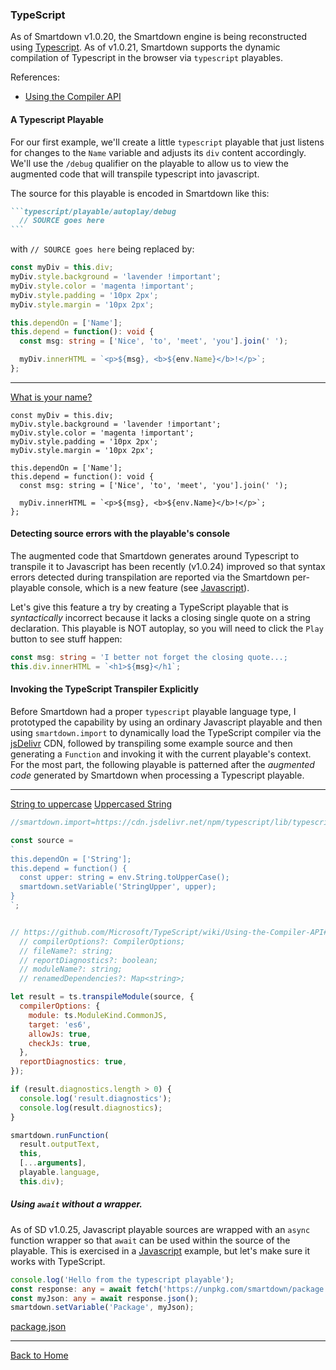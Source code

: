 
### TypeScript

As of Smartdown v1.0.20, the Smartdown engine is being reconstructed using [Typescript](). As of v1.0.21, Smartdown supports the dynamic compilation of Typescript in the browser via `typescript` playables.

References:
- [Using the Compiler API](https://github.com/Microsoft/TypeScript/wiki/Using-the-Compiler-API)

#### A Typescript Playable

For our first example, we'll create a little `typescript` playable that just listens for changes to the `Name` variable and adjusts its `div` content accordingly. We'll use the `/debug` qualifier on the playable to allow us to view the augmented code that will transpile typescript into javascript.

The source for this playable is encoded in Smartdown like this:

````markdown
```typescript/playable/autoplay/debug
  // SOURCE goes here
```
````

with `// SOURCE goes here` being replaced by:

```typescript
const myDiv = this.div;
myDiv.style.background = 'lavender !important';
myDiv.style.color = 'magenta !important';
myDiv.style.padding = '10px 2px';
myDiv.style.margin = '10px 2px';

this.dependOn = ['Name'];
this.depend = function(): void {
  const msg: string = ['Nice', 'to', 'meet', 'you'].join(' ');

  myDiv.innerHTML = `<p>${msg}, <b>${env.Name}</b>!</p>`;
};

```

---

[What is your name?](:?Name)

```typescript/playable/autoplay/debug
const myDiv = this.div;
myDiv.style.background = 'lavender !important';
myDiv.style.color = 'magenta !important';
myDiv.style.padding = '10px 2px';
myDiv.style.margin = '10px 2px';

this.dependOn = ['Name'];
this.depend = function(): void {
  const msg: string = ['Nice', 'to', 'meet', 'you'].join(' ');

  myDiv.innerHTML = `<p>${msg}, <b>${env.Name}</b>!</p>`;
};
```

#### Detecting source errors with the playable's console

The augmented code that Smartdown generates around Typescript to transpile it to Javascript has been recently (v1.0.24) improved so that syntax errors detected during transpilation are reported via the Smartdown per-playable console, which is a new feature (see [Javascript](:@Javascript)).

Let's give this feature a try by creating a TypeScript playable that is *syntactically* incorrect because it lacks a closing single quote on a string declaration. This playable is NOT autoplay, so you will need to click the `Play` button to see stuff happen:

```typescript /playable
const msg: string = 'I better not forget the closing quote...;
this.div.innerHTML = `<h1>${msg}</h1`;

```


#### Invoking the TypeScript Transpiler Explicitly

Before Smartdown had a proper `typescript` playable language type, I prototyped the capability by using an ordinary Javascript playable and then using `smartdown.import` to dynamically load the TypeScript compiler via the [jsDelivr]() CDN, followed by transpiling some example source and then generating a `Function` and invoking it with the current playable's context. For the most part, the following playable is patterned after the *augmented code* generated by Smartdown when processing a Typescript playable.

---

[String to uppercase](:?String)
[Uppercased String](:!StringUpper)

```javascript /playable
//smartdown.import=https://cdn.jsdelivr.net/npm/typescript/lib/typescript.min.js

const source =
`
this.dependOn = ['String'];
this.depend = function() {
  const upper: string = env.String.toUpperCase();
  smartdown.setVariable('StringUpper', upper);
}
`;


// https://github.com/Microsoft/TypeScript/wiki/Using-the-Compiler-API#transpiling-a-single-file
  // compilerOptions?: CompilerOptions;
  // fileName?: string;
  // reportDiagnostics?: boolean;
  // moduleName?: string;
  // renamedDependencies?: Map<string>;

let result = ts.transpileModule(source, {
  compilerOptions: {
    module: ts.ModuleKind.CommonJS,
    target: 'es6',
    allowJs: true,
    checkJs: true,
  },
  reportDiagnostics: true,
});

if (result.diagnostics.length > 0) {
  console.log('result.diagnostics');
  console.log(result.diagnostics);
}

smartdown.runFunction(
  result.outputText,
  this,
  [...arguments],
  playable.language,
  this.div);

```

##### Using `await` without a wrapper.

As of SD v1.0.25, Javascript playable sources are wrapped with an `async` function wrapper so that `await` can be used within the source of the playable. This is exercised in a [Javascript](:@Javascript) example, but let's make sure it works with TypeScript.

```typescript /playable
console.log('Hello from the typescript playable');
const response: any = await fetch('https://unpkg.com/smartdown/package.json');
const myJson: any = await response.json();
smartdown.setVariable('Package', myJson);
```

[package.json](:!Package|json)


---

[Back to Home](:@Home)
